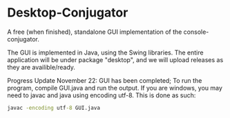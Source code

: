 # Desktop-Conjugator
A free (when finished), standalone GUI implementation of the console-conjugator.

The GUI is implemented in Java, using the Swing libraries.
The entire application will be under package "desktop", and we will upload releases as they are availible/ready.

Progress Update November 22: GUI has been completed; To run the program, compile GUI.java and run the output. If you are windows, you may need to javac and java using encoding utf-8.
This is done as such:
```cmd
javac -encoding utf-8 GUI.java
```